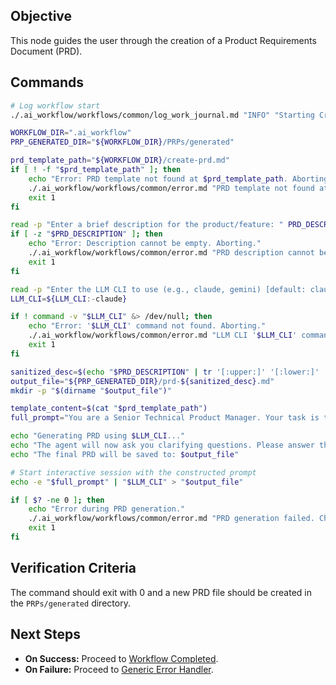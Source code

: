 ## Objective
This node guides the user through the creation of a Product Requirements Document (PRD).

## Commands
```bash
# Log workflow start
./.ai_workflow/workflows/common/log_work_journal.md "INFO" "Starting Create PRD workflow."

WORKFLOW_DIR=".ai_workflow"
PRP_GENERATED_DIR="${WORKFLOW_DIR}/PRPs/generated"

prd_template_path="${WORKFLOW_DIR}/create-prd.md"
if [ ! -f "$prd_template_path" ]; then
    echo "Error: PRD template not found at $prd_template_path. Aborting."
    ./.ai_workflow/workflows/common/error.md "PRD template not found at $prd_template_path."
    exit 1
fi

read -p "Enter a brief description for the product/feature: " PRD_DESCRIPTION
if [ -z "$PRD_DESCRIPTION" ]; then
    echo "Error: Description cannot be empty. Aborting."
    ./.ai_workflow/workflows/common/error.md "PRD description cannot be empty."
    exit 1
fi

read -p "Enter the LLM CLI to use (e.g., claude, gemini) [default: claude]: " LLM_CLI
LLM_CLI=${LLM_CLI:-claude}

if ! command -v "$LLM_CLI" &> /dev/null; then
    echo "Error: '$LLM_CLI' command not found. Aborting."
    ./.ai_workflow/workflows/common/error.md "LLM CLI '$LLM_CLI' command not found."
    exit 1
fi

sanitized_desc=$(echo "$PRD_DESCRIPTION" | tr '[:upper:]' '[:lower:]' | sed 's/[^a-z0-9_ -]//g' | sed 's/ /-/g' | cut -c1-50)
output_file="${PRP_GENERATED_DIR}/prd-${sanitized_desc}.md"
mkdir -p "$(dirname "$output_file")"

template_content=$(cat "$prd_template_path")
full_prompt="You are a Senior Technical Product Manager. Your task is to create a comprehensive Product Requirements Document (PRD).\n\n## User's Initial Request:\n'${PRD_DESCRIPTION}'\n\n## Your Instructions:\nFollow the process outlined in the template below. Start by asking clarifying questions to gather all necessary requirements before generating the final PRD. Use the template as your guide for structure and content.\n\n---\n${template_content}"

echo "Generating PRD using $LLM_CLI..."
echo "The agent will now ask you clarifying questions. Please answer them to generate a high-quality PRD."
echo "The final PRD will be saved to: $output_file"

# Start interactive session with the constructed prompt
echo -e "$full_prompt" | "$LLM_CLI" > "$output_file"

if [ $? -ne 0 ]; then
    echo "Error during PRD generation."
    ./.ai_workflow/workflows/common/error.md "PRD generation failed. Check LLM CLI output."
    exit 1
fi
```

## Verification Criteria
The command should exit with 0 and a new PRD file should be created in the `PRPs/generated` directory.

## Next Steps
- **On Success:** Proceed to [Workflow Completed](../../common/success.md).
- **On Failure:** Proceed to [Generic Error Handler](../../common/error.md).
